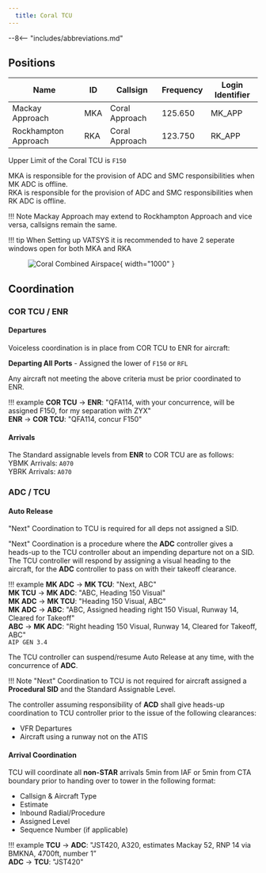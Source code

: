 ```yaml
---
  title: Coral TCU
---
```


--8<-- "includes/abbreviations.md"

## Positions

| Name               | ID      | Callsign       | Frequency        | Login Identifier              |
| ------------------ | --------------| -------------- | ---------------- | ---------------------|
| Mackay Approach  | MKA | Coral Approach  | 125.650       | MK_APP    |
| Rockhampton Approach  | RKA | Coral Approach   | 123.750        | RK_APP                 |

Upper Limit of the Coral TCU is `F150`

MKA is responsible for the provision of ADC and SMC responsibilities when MK ADC is offline.  
RKA is responsible for the provision of ADC and SMC responsibilities when RK ADC is offline.  

!!! Note
    Mackay Approach may extend to Rockhampton Approach and vice versa, callsigns remain the same.

!!! tip
    When Setting up VATSYS it is recommended to have 2 seperate windows open for both MKA and RKA
    <figure markdown>
    ![Coral Combined Airspace](img/coralrec.png){ width="1000" }
    </figure>
## Coordination

### COR TCU / ENR
#### Departures
Voiceless coordination is in place from COR TCU to ENR for aircraft:  

**Departing All Ports** - Assigned the lower of `F150` or `RFL`  

Any aircraft not meeting the above criteria must be prior coordinated to ENR.

!!! example
    **COR TCU** -> **ENR**: "QFA114, with your concurrence, will be assigned F150, for my separation with ZYX"  
    **ENR** -> **COR TCU**: "QFA114, concur F150"  

#### Arrivals
The Standard assignable levels from **ENR** to COR TCU are as follows:  
YBMK Arrivals: `A070`  
YBRK Arrivals: `A070`

### ADC / TCU
#### Auto Release

"Next" Coordination to TCU is required for all deps not assigned a SID.

"Next" Coordination is a procedure where the **ADC** controller gives a heads-up to the TCU controller about an impending departure not on a SID. The TCU controller will respond by assigning a visual heading to the aircraft, for the **ADC** controller to pass on with their takeoff clearance.

!!! example
    **MK ADC** -> **MK TCU**: "Next, ABC"  
    **MK TCU** -> **MK ADC**: "ABC, Heading 150 Visual"  
    **MK ADC** -> **MK TCU**: "Heading 150 Visual, ABC"  
    **MK ADC** -> **ABC**: "ABC, Assigned heading right 150 Visual, Runway 14, Cleared for Takeoff"  
    **ABC** -> **MK ADC**: "Right heading 150 Visual, Runway 14, Cleared for Takeoff, ABC"  
    `AIP GEN 3.4`

The TCU controller can suspend/resume Auto Release at any time, with the concurrence of **ADC**.

!!! Note
    "Next" Coordination to TCU is not required for aircraft assigned a **Procedural SID** and the Standard Assignable Level.

The controller assuming responsibility of **ACD** shall give heads-up coordination to TCU controller prior to the issue of the following clearances:  

- VFR Departures  
- Aircraft using a runway not on the ATIS

#### Arrival Coordination
TCU will coordinate all **non-STAR** arrivals 5min from IAF or 5min from CTA boundary prior to handing over to tower in the following format:

- Callsign & Aircraft Type
- Estimate
- Inbound Radial/Procedure
- Assigned Level
- Sequence Number (if applicable)

!!! example
    **TCU** -> **ADC**: "JST420, A320, estimates Mackay 52, RNP 14 via BMKNA, 4700ft, number 1”  
    **ADC** -> **TCU**: "JST420"